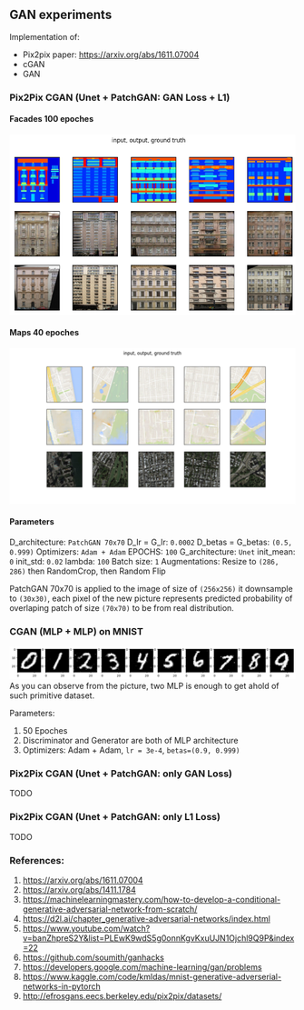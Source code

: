 ## GAN experiments
Implementation of: 
- Pix2pix paper: https://arxiv.org/abs/1611.07004
- cGAN
- GAN

### Pix2Pix CGAN (Unet + PatchGAN: GAN Loss + L1)
#### Facades 100 epoches
![Facade dataset](images/PatchGAN_100_epoches.png)

#### Maps 40 epoches
![Facade dataset](images/Maps_40_epoches.png)

#### Parameters
D_architecture: `PatchGAN 70x70`
D_lr = G_lr: `0.0002`
D_betas = G_betas: `(0.5, 0.999)`
Optimizers: `Adam + Adam`
EPOCHS: `100`
G_architecture: `Unet`
init_mean: `0`
init_std: `0.02`
lambda: `100`
Batch size: `1`
Augmentations: Resize to `(286, 286)` then RandomCrop, then Random Flip

PatchGAN 70x70 is applied to the image of size of `(256x256)` it downsample to `(30x30)`, each pixel of the new picture represents predicted probability of overlaping patch of size `(70x70)` to be from real distribution.


### CGAN (MLP + MLP) on MNIST
![Conditioned sample](images/cgan_MNIST.png)
As you can observe from the picture, two MLP is enough to get ahold of such primitive dataset.

Parameters:
1. 50 Epoches 
2. Discriminator and Generator are both of MLP architecture
3. Optimizers: Adam + Adam, `lr = 3e-4`, `betas=(0.9, 0.999)`

### Pix2Pix CGAN (Unet + PatchGAN: only GAN Loss)
TODO

### Pix2Pix CGAN (Unet + PatchGAN: only L1 Loss)
TODO
<!-- 

#### How Conditional GAN embdeddings work
"There are many ways to encode and incorporate the class labels into the discriminator and generator models. A best practice involves using an embedding layer followed by a fully connected layer with a linear activation that scales the embedding to the size of the image before concatenating it in the model as an additional channel or feature map."

"Deep Generative Image Models using a Laplacian Pyramid of Adversarial Networks."

Used this approach when training cGAN, for pix2pix cGAN concatenation along channel dimension was used along, and noise generation was delegated to Dropout layers. -->


### References:
1. https://arxiv.org/abs/1611.07004
2. https://arxiv.org/abs/1411.1784
3. https://machinelearningmastery.com/how-to-develop-a-conditional-generative-adversarial-network-from-scratch/
4. https://d2l.ai/chapter_generative-adversarial-networks/index.html
5. https://www.youtube.com/watch?v=banZhpreS2Y&list=PLEwK9wdS5g0onnKgvKxuUJN1Ojchl9Q9P&index=22
6. https://github.com/soumith/ganhacks
7. https://developers.google.com/machine-learning/gan/problems
8. https://www.kaggle.com/code/kmldas/mnist-generative-adverserial-networks-in-pytorch
9. http://efrosgans.eecs.berkeley.edu/pix2pix/datasets/
